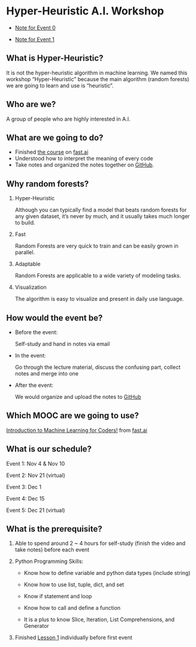 # Hyper-Heuristic A.I. Workshop

- [Note for Event 0](event_0/note.md)

- [Note for Event 1](event_1/note.ipynb)

## What is Hyper-Heuristic?

It is not the hyper-heuristic algorithm in machine learning. We named this workshop “Hyper-Heuristic” because the main algorithm (random forests) we are going to learn and use is “heuristic”.

## Who are we?

A group of people who are highly interested in A.I.

## What are we going to do?

- Finished [the course](https://course.fast.ai/ml) on [fast.ai](https://www.fast.ai)
- Understood how to interpret the meaning of every code
- Take notes and organized the notes together on [GitHub](https://github.com/AI-WM/HHAI-WKSH).

## Why random forests?

1. Hyper-Heuristic
    
    Although you can typically find a model that beats random forests for any given dataset, it’s never by much, and it usually takes much longer to build. 

2. Fast

    Random Forests are very quick to train and can be easily grown in parallel.

3. Adaptable
    
    Random Forests are applicable to a wide variety of modeling tasks.
    
4. Visualization

    The algorithm is easy to visualize and present in daily use language.

## How would the event be?

- Before the event:

    Self-study and hand in notes via email

- In the event:

    Go through the lecture material, discuss the confusing part, collect notes and merge into one

- After the event: 
    
    We would organize and upload the notes to [GitHub](https://github.com/AI-WM/HHAI-WKSH)

## Which MOOC are we going to use?

[Introduction to Machine Learning for Coders!](https://course.fast.ai/ml.html) from [fast.ai](https://www.fast.ai)

## What is our schedule?

Event 1: Nov 4 & Nov 10

Event 2: Nov 21 (virtual)

Event 3: Dec 1

Event 4: Dec 15

Event 5: Dec 21 (virtual)

## What is the prerequisite?
   
1.	Able to spend around 2 ~ 4 hours for self-study (finish the video and take notes) before each event

2.	Python Programming Skills:

    - Know how to define variable and python data types (include string)
    
    - Know how to use list, tuple, dict, and set
    
    - Know if statement and loop
    
    - Know how to call and define a function
    
    - It is a plus to know Slice, Iteration, List Comprehensions, and Generator

3.	Finished [Lesson 1](https://course.fast.ai/lessonsml1/lesson1.html) individually before first event
